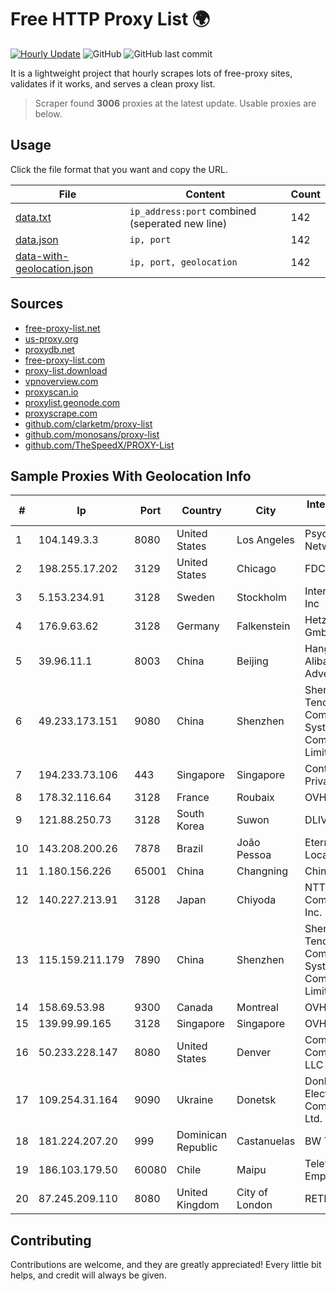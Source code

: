 
# Free HTTP Proxy List 🌍

[![Hourly Update](https://github.com/mertguvencli/http-proxy-list/actions/workflows/main.yml/badge.svg?branch=main)](https://github.com/mertguvencli/http-proxy-list/actions/workflows/main.yml)
![GitHub](https://img.shields.io/github/license/mertguvencli/http-proxy-list)
![GitHub last commit](https://img.shields.io/github/last-commit/mertguvencli/http-proxy-list)

It is a lightweight project that hourly scrapes lots of free-proxy sites, validates if it works, and serves a clean proxy list.


> Scraper found **3006** proxies at the latest update. Usable proxies are below.

## Usage

Click the file format that you want and copy the URL.


|File|Content|Count|
|----|-------|-----|
|[data.txt](https://raw.githubusercontent.com/mertguvencli/http-proxy-list/main/proxy-list/data.txt)|`ip_address:port` combined (seperated new line)|142|
|[data.json](https://raw.githubusercontent.com/mertguvencli/http-proxy-list/main/proxy-list/data.json)|`ip, port`|142|
|[data-with-geolocation.json](https://raw.githubusercontent.com/mertguvencli/http-proxy-list/main/proxy-list/data-with-geolocation.json)|`ip, port, geolocation`|142|

## Sources

* [free-proxy-list.net](https://free-proxy-list.net)
* [us-proxy.org](https://www.us-proxy.org)
* [proxydb.net](http://proxydb.net)
* [free-proxy-list.com](https://free-proxy-list.com/?page=&port=&type%5B%5D=http&type%5B%5D=https&up_time=0&search=Search)
* [proxy-list.download](https://www.proxy-list.download/HTTP)
* [vpnoverview.com](https://vpnoverview.com/privacy/anonymous-browsing/free-proxy-servers)
* [proxyscan.io](https://www.proxyscan.io)
* [proxylist.geonode.com](https://proxylist.geonode.com/api/proxy-list?limit=300&page=1&sort_by=lastChecked&sort_type=desc&protocols=http,https)
* [proxyscrape.com](https://api.proxyscrape.com/v2/?request=displayproxies&protocol=http&timeout=10000&country=all&ssl=all&anonymity=all)
* [github.com/clarketm/proxy-list](https://raw.githubusercontent.com/clarketm/proxy-list/master/proxy-list-raw.txt)
* [github.com/monosans/proxy-list](https://raw.githubusercontent.com/monosans/proxy-list/main/proxies/http.txt)
* [github.com/TheSpeedX/PROXY-List](https://raw.githubusercontent.com/TheSpeedX/PROXY-List/master/http.txt)


## Sample Proxies With Geolocation Info

|#|Ip|Port|Country|City|Internet Service Provider|
|-|--|----|-------|----|-------------------------|
|1|104.149.3.3|8080|United States|Los Angeles|Psychz Networks|
|2|198.255.17.202|3129|United States|Chicago|FDCservers.net|
|3|5.153.234.91|3128|Sweden|Stockholm|Inter Connects Inc|
|4|176.9.63.62|3128|Germany|Falkenstein|Hetzner Online GmbH|
|5|39.96.11.1|8003|China|Beijing|Hangzhou Alibaba Advertising Co|
|6|49.233.173.151|9080|China|Shenzhen|Shenzhen Tencent Computer Systems Company Limited|
|7|194.233.73.106|443|Singapore|Singapore|Contabo Asia Private Limited|
|8|178.32.116.64|3128|France|Roubaix|OVH SAS|
|9|121.88.250.73|3128|South Korea|Suwon|DLIVE|
|10|143.208.200.26|7878|Brazil|João Pessoa|Eternal VÔdeo Locadora Ltda|
|11|1.180.156.226|65001|China|Changning|Chinanet|
|12|140.227.213.91|3128|Japan|Chiyoda|NTT PC Communications, Inc.|
|13|115.159.211.179|7890|China|Shenzhen|Shenzhen Tencent Computer Systems Company Limited|
|14|158.69.53.98|9300|Canada|Montreal|OVH SAS|
|15|139.99.99.165|3128|Singapore|Singapore|OVH SAS|
|16|50.233.228.147|8080|United States|Denver|Comcast Cable Communications, LLC|
|17|109.254.31.164|9090|Ukraine|Donetsk|Donbass Electronic Communications Ltd.|
|18|181.224.207.20|999|Dominican Republic|Castanuelas|BW TELECOM|
|19|186.103.179.50|60080|Chile|Maipu|Telefonica Empresas|
|20|87.245.209.110|8080|United Kingdom|City of London|RETN Limited|



## Contributing

Contributions are welcome, and they are greatly appreciated! Every
little bit helps, and credit will always be given.

